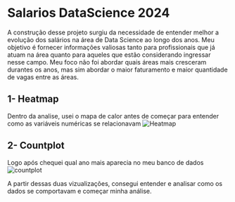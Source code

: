 # Salarios DataScience 2024

A construção desse projeto surgiu da necessidade de entender melhor a evolução dos salários na área de Data Science ao longo dos anos. Meu objetivo é fornecer informações valiosas tanto para profissionais que já atuam na área quanto para aqueles que estão considerando ingressar nesse campo.
Meu foco não foi abordar quais áreas mais cresceram durantes os anos, mas sim abordar o maior faturamento e maior quantidade de vagas entre as áreas.

## 1- Heatmap
Dentro da analise, usei o mapa de calor antes de começar para entender como as variáveis numéricas se relacionavam
![Heatmap](https://github.com/user-attachments/assets/496d4869-6d3c-477d-aec4-b24ca170bb1d)

## 2- Countplot
Logo após chequei qual ano mais aparecia no meu banco de dados
![countplot](https://github.com/user-attachments/assets/9574669b-dcfa-4b49-99fa-5698076a0bf7)

A partir dessas duas vizualizações, consegui entender e analisar como os dados se comportavam e começar minha análise.
